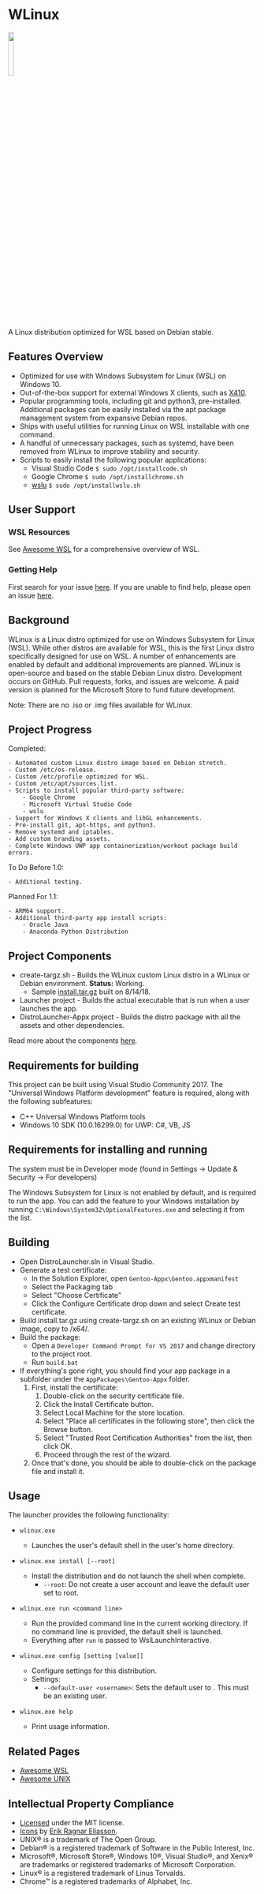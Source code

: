# WLinux

<img src="https://github.com/sirredbeard/WLinux/blob/master/DistroLauncher-Appx/Assets/StoreLogo.scale-100.png" height=15% width=15%>

A Linux distribution optimized for WSL based on Debian stable.

## Features Overview

- Optimized for use with Windows Subsystem for Linux (WSL) on Windows 10.
- Out-of-the-box support for external Windows X clients, such as [X410](https://www.microsoft.com/store/productId/9NLP712ZMN9Q).
- Popular programming tools, including git and python3, pre-installed. Additional packages can be easily installed via the apt package management system from expansive Debian repos.
- Ships with useful utilities for running Linux on WSL installable with one command.
- A handful of unnecessary packages, such as systemd, have been removed from WLinux to improve stability and security.
- Scripts to easily install the following popular applications:
    - Visual Studio Code `$ sudo /opt/installcode.sh`
    - Google Chrome `$ sudo /opt/installchrome.sh`
    - [wslu](https://github.com/patrick330602/wslu) `$ sudo /opt/installwslu.sh`

## User Support

### WSL Resources

See [Awesome WSL](https://github.com/sirredbeard/Awesome-WSL) for a comprehensive overview of WSL.

### Getting Help 

First search for your issue [here](https://github.com/sirredbeard/WLinux/issues). If you are unable to find help, please open an issue [here](https://github.com/sirredbeard/WLinux/issues/new).

## Background

WLinux is a Linux distro optimized for use on Windows Subsystem for Linux (WSL). While other distros are available for WSL, this is the first Linux distro specifically designed for use on WSL. A number of enhancements are enabled by default and additional improvements are planned. WLinux is open-source and based on the stable Debian Linux distro. Development occurs on GitHub. Pull requests, forks, and issues are welcome. A paid version is planned for the Microsoft Store to fund future development.

Note: There are no .iso or .img files available for WLinux.

## Project Progress

Completed:

    - Automated custom Linux distro image based on Debian stretch.
    - Custom /etc/os-release.
    - Custom /etc/profile optimized for WSL.
    - Custom /etc/apt/sources.list.
    - Scripts to install popular third-party software:
        - Google Chrome
        - Microsoft Virtual Studio Code
        - wslu
    - Support for Windows X clients and libGL enhancements.
    - Pre-install git, apt-https, and python3.
    - Remove systemd and iptables.
    - Add custom branding assets.
    - Complete Windows UWP app containerization/workout package build errors.

To Do Before 1.0:

    - Additional testing.

Planned For 1.1:

    - ARM64 support.
    - Additional third-party app install scripts:
        - Oracle Java
        - Anaconda Python Distribution

## Project Components

- create-targz.sh - Builds the WLinux custom Linux distro in a WLinux or Debian environment. **Status:** Working.
    - Sample [install.tar.gz](https://1drv.ms/u/s!AspPK83V8Sf2g5pWRkGIYRFmAN7bIQ) built on 8/14/18.
- Launcher project - Builds the actual executable that is run when a user launches the app. 
- DistroLauncher-Appx project - Builds the distro package with all the assets and other dependencies.

Read more about the components [here](https://github.com/Microsoft/WSL-DistroLauncher). 

## Requirements for building
This project can be built using Visual Studio Community 2017. The "Universal Windows Platform development" feature is required, along with the following subfeatures:

* C++ Universal Windows Platform tools
* Windows 10 SDK (10.0.16299.0) for UWP: C#, VB, JS

## Requirements for installing and running 
The system must be in Developer mode (found in Settings -> Update & Security -> For developers)

The Windows Subsystem for Linux is not enabled by default, and is required to run the app. You can add the feature to your Windows installation by running `C:\Windows\System32\OptionalFeatures.exe` and selecting it from the list.

## Building
- Open DistroLauncher.sln in Visual Studio.
- Generate a test certificate:
    - In the Solution Explorer, open `Gentoo-Appx\Gentoo.appxmanifest`
    - Select the Packaging tab
    - Select "Choose Certificate"
    - Click the Configure Certificate drop down and select Create test certificate.
- Build install.tar.gz using create-targz.sh on an existing WLinux or Debian image, copy to /x64/.
- Build the package:
    - Open a `Developer Command Prompt for VS 2017` and change directory to the project root.
    - Run `build.bat`
- If everything's gone right, you should find your app package in a subfolder under the `AppPackages\Gentoo-Appx` folder.
    1. First, install the certificate:
	    1. Double-click on the security certificate file.
		1. Click the Install Certificate button.
		1. Select Local Machine for the store location.
		1. Select "Place all certificates in the following store", then click the Browse button.
		1. Select "Trusted Root Certification Authorities" from the list, then click OK.
		1. Proceed through the rest of the wizard.
	1. Once that's done, you should be able to double-click on the package file and install it.

## Usage
The launcher provides the following functionality:

* `wlinux.exe`
  - Launches the user's default shell in the user's home directory.

* `wlinux.exe install [--root]`
  - Install the distribution and do not launch the shell when complete.
    - `--root`: Do not create a user account and leave the default user set to root.

* `wlinux.exe run <command line>`
  - Run the provided command line in the current working directory. If no command line is provided, the default shell is launched.
  - Everything after `run` is passed to WslLaunchInteractive.

* `wlinux.exe config [setting [value]]`
  - Configure settings for this distribution.
  - Settings:
    - `--default-user <username>`: Sets the default user to <username>. This must be an existing user.

* `wlinux.exe help`
  - Print usage information.

## Related Pages

- [Awesome WSL](https://github.com/sirredbeard/Awesome-WSL)
- [Awesome UNIX](https://github.com/sirredbeard/Awesome-UNIX)

## Intellectual Property Compliance

- [Licensed](https://github.com/sirredbeard/WLinux/blob/master/LICENSE) under the MIT license.
- [Icons](https://www.iconfinder.com/icons/652577/linux_os_penguin_platform_server_system_icon) by [Erik Ragnar Eliasson](http://www.erikeliasson.io/).
- UNIX® is a trademark of The Open Group.
- Debian® is a registered trademark of Software in the Public Interest, Inc.
- Microsoft®, Microsoft Store®, Windows 10®, Visual Studio®, and Xenix® are trademarks or registered trademarks of Microsoft Corporation.
- Linux® is a registered trademark of Linus Torvalds.
- Chrome™ is a registered trademarks of Alphabet, Inc.
